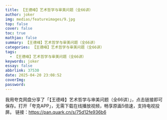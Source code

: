 ```yaml
---
title: 【王德峰】艺术哲学与审美问题（全66讲）
author: joker
img: medias/featureimages/9.jpg
top: false
cover: false
toc: true
mathjax: false
summary: 【王德峰】艺术哲学与审美问题（全66讲）
categories: 【王德峰】艺术哲学与审美问题（全66讲）
tags:
  - 【王德峰】艺术哲学与审美问题（全66讲）
keywords: joker
essay: false
abbrlink: 37530
date: 2025-04-20 23:08:52
coverImg:
password:
---
```


我用夸克网盘分享了「【王德峰】艺术哲学与审美问题（全66讲）」，点击链接即可保存。打开「夸克APP」，无需下载在线播放视频，畅享原画5倍速，支持电视投屏。
链接：https://pan.quark.cn/s/75d12fe936b6
